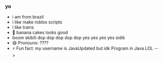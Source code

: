 ### yo

- i am from brazil
- i like make roblox scripts
- i like trains
- 🤔 banana cakes looks good
- boom skibili dop dop dop dop dop yes yes yes yes sidik
- 😄 Pronouns: ????
- ⚡ Fun fact: my username is JavaUpdated but idk Program in Java LOL
-->
